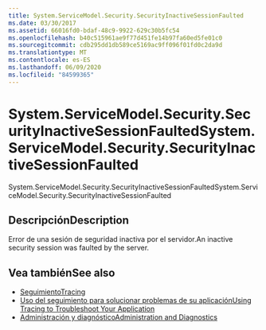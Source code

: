 ```yaml
---
title: System.ServiceModel.Security.SecurityInactiveSessionFaulted
ms.date: 03/30/2017
ms.assetid: 66016fd0-bdaf-48c9-9922-629c30b5fc54
ms.openlocfilehash: b40c515961ae9f77d451fe14b97fa60ed5fe01c0
ms.sourcegitcommit: cdb295dd1db589ce5169ac9ff096f01fd0c2da9d
ms.translationtype: MT
ms.contentlocale: es-ES
ms.lasthandoff: 06/09/2020
ms.locfileid: "84599365"
---
```

# <a name="systemservicemodelsecuritysecurityinactivesessionfaulted"></a><span data-ttu-id="70707-102">System.ServiceModel.Security.SecurityInactiveSessionFaulted</span><span class="sxs-lookup"><span data-stu-id="70707-102">System.ServiceModel.Security.SecurityInactiveSessionFaulted</span></span>
<span data-ttu-id="70707-103">System.ServiceModel.Security.SecurityInactiveSessionFaulted</span><span class="sxs-lookup"><span data-stu-id="70707-103">System.ServiceModel.Security.SecurityInactiveSessionFaulted</span></span>  
  
## <a name="description"></a><span data-ttu-id="70707-104">Descripción</span><span class="sxs-lookup"><span data-stu-id="70707-104">Description</span></span>  
 <span data-ttu-id="70707-105">Error de una sesión de seguridad inactiva por el servidor.</span><span class="sxs-lookup"><span data-stu-id="70707-105">An inactive security session was faulted by the server.</span></span>  
  
## <a name="see-also"></a><span data-ttu-id="70707-106">Vea también</span><span class="sxs-lookup"><span data-stu-id="70707-106">See also</span></span>

- [<span data-ttu-id="70707-107">Seguimiento</span><span class="sxs-lookup"><span data-stu-id="70707-107">Tracing</span></span>](index.md)
- [<span data-ttu-id="70707-108">Uso del seguimiento para solucionar problemas de su aplicación</span><span class="sxs-lookup"><span data-stu-id="70707-108">Using Tracing to Troubleshoot Your Application</span></span>](using-tracing-to-troubleshoot-your-application.md)
- [<span data-ttu-id="70707-109">Administración y diagnóstico</span><span class="sxs-lookup"><span data-stu-id="70707-109">Administration and Diagnostics</span></span>](../index.md)
